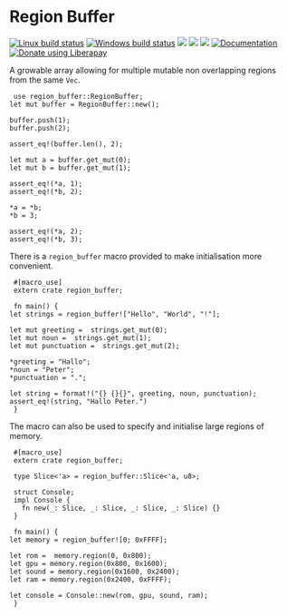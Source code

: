 # Region Buffer
[![Linux build status](https://img.shields.io/travis/Aaronepower/region_buffer.svg?branch=master)](https://travis-ci.org/Aaronepower/region_buffer)
[![Windows build status](https://ci.appveyor.com/api/projects/status/github/Aaronepower/region_buffer?svg=true)](https://ci.appveyor.com/project/Aaronepower/region_buffer)
[![](https://img.shields.io/crates/d/region_buffer.svg)](https://crates.io/crates/region_buffer)
[![](https://img.shields.io/github/issues-raw/Aaronepower/region_buffer.svg)](https://github.com/Aaronepower/region_buffer/issues)
[![](https://tokei.rs/b1/github/Aaronepower/region_buffer?category=code)](https://github.com/Aaronepower/region_buffer)
[![Documentation](https://docs.rs/region_buffer/badge.svg)](https://docs.rs/region_buffer/)
[![Donate using Liberapay](https://liberapay.com/assets/widgets/donate.svg)](https://liberapay.com/Aaronepower/donate)

A growable array allowing for multiple mutable non overlapping regions from
the same `Vec`.

```
 use region_buffer::RegionBuffer;
let mut buffer = RegionBuffer::new();

buffer.push(1);
buffer.push(2);

assert_eq!(buffer.len(), 2);

let mut a = buffer.get_mut(0);
let mut b = buffer.get_mut(1);

assert_eq!(*a, 1);
assert_eq!(*b, 2);

*a = *b;
*b = 3;

assert_eq!(*a, 2);
assert_eq!(*b, 3);
```
There is a `region_buffer` macro provided to make initialisation more
convenient.
```
 #[macro_use]
 extern crate region_buffer;

 fn main() {
let strings = region_buffer!["Hello", "World", "!"];

let mut greeting =  strings.get_mut(0);
let mut noun =  strings.get_mut(1);
let mut punctuation =  strings.get_mut(2);

*greeting = "Hallo";
*noun = "Peter";
*punctuation = ".";

let string = format!("{} {}{}", greeting, noun, punctuation);
assert_eq!(string, "Hallo Peter.")
 }
```
The macro can also be used to specify and initialise large regions of
memory.
```
 #[macro_use]
 extern crate region_buffer;

 type Slice<'a> = region_buffer::Slice<'a, u8>;

 struct Console;
 impl Console {
   fn new(_: Slice, _: Slice, _: Slice, _: Slice) {}
 }

 fn main() {
let memory = region_buffer![0; 0xFFFF];

let rom =  memory.region(0, 0x800);
let gpu = memory.region(0x800, 0x1600);
let sound = memory.region(0x1600, 0x2400);
let ram = memory.region(0x2400, 0xFFFF);

let console = Console::new(rom, gpu, sound, ram);
 }
```
